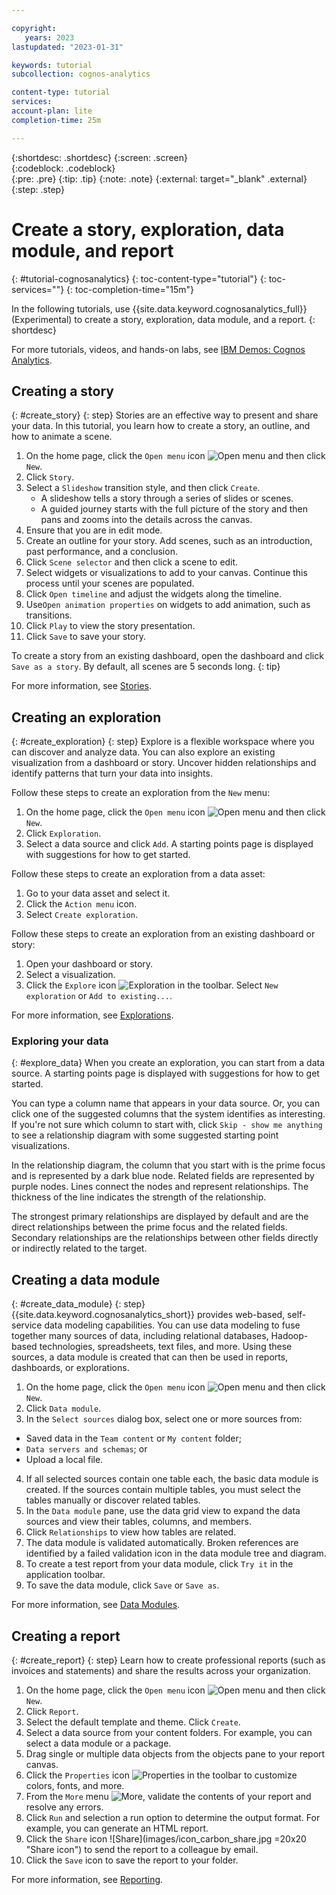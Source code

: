 ```yaml
---

copyright:
   years: 2023
lastupdated: "2023-01-31"

keywords: tutorial
subcollection: cognos-analytics

content-type: tutorial
services: 
account-plan: lite 
completion-time: 25m 

---
```


{:shortdesc: .shortdesc}
{:screen: .screen}  
{:codeblock: .codeblock}  
{:pre: .pre}
{:tip: .tip}
{:note: .note}
{:external: target="_blank" .external}
{:step: .step}
<!-- {:step: data-tutorial-type='step'} -->

# Create a story, exploration, data module, and report
{: #tutorial-cognosanalytics}
{: toc-content-type="tutorial"} 
{: toc-services=""} 
{: toc-completion-time="15m"} 

In the following tutorials, use {{site.data.keyword.cognosanalytics_full}} (Experimental) to create a story, exploration, data module, and a report.
{: shortdesc}

For more tutorials, videos, and hands-on labs, see [IBM Demos: Cognos Analytics](https://www.ibm.com/demos/collection/IBM-Cognos-Analytics/).

<!-- It's recommended to include an architectural diagram that shows how the services that are used in this tutorial interact. SVG is the recommended format. If you include a diagram, include a brief text-based description of the workflow shown in the diagram, using active voice to describe the workflow. This makes the content more searchable and improves accessibility. 
hello
![Architectural diagram](images/image.svg)
{: figure caption="Figure 1. A diagram that shows the architecture for my tutorial."}

The pipeline that you create has the following architecture:
1. Workflow step 1
1. Workflow step 2
1. Workflow step 3
1. Workflow step 4
-->

## Creating a story
{: #create_story}
{: step}
Stories are an effective way to present and share your data. In this tutorial, you learn how to create a story, an outline, and how to animate a scene.

1. On the home page, click the `Open menu` icon ![Open menu](images/icon_open_menu.jpg "Open menu icon") and then click `New`.
2. Click `Story`.
3. Select a `Slideshow` transition style, and then click `Create`.
   - A slideshow tells a story through a series of slides or scenes. 
   - A guided journey starts with the full picture of the story and then pans and zooms into the details across the canvas. 
4. Ensure that you are in edit mode. 
5. Create an outline for your story. Add scenes, such as an introduction, past performance, and a conclusion.
6. Click `Scene selector` and then click a scene to edit.
7. Select widgets or visualizations to add to your canvas. Continue this process until your scenes are populated.
8. Click `Open timeline` and adjust the widgets along the timeline. 
9. Use`Open animation properties` on widgets to add animation, such as transitions.
10. Click `Play` to view the story presentation.
11. Click `Save` to save your story.

To create a story from an existing dashboard, open the dashboard and click `Save as a story`. By default, all scenes are 5 seconds long.
{: tip}

For more information, see [Stories](https://www.ibm.com/support/knowledgecenter/en/SSEP7J_11.1.0/com.ibm.swg.ba.cognos.ug_ca_dshb.doc/ca_stories_intro.html).


## Creating an exploration
{: #create_exploration}
{: step}
Explore is a flexible workspace where you can discover and analyze data. You can also explore an existing visualization from a dashboard or story. Uncover hidden relationships and identify patterns that turn your data into insights. 

Follow these steps to create an exploration from the `New` menu:
1. On the home page, click the `Open menu` icon ![Open menu](images/icon_open_menu.jpg "Open menu icon") and then click `New`. 
2. Click `Exploration`.
3. Select a data source and click `Add`. A starting points page is displayed with suggestions for how to get started. 

Follow these steps to create an exploration from a data asset:
1. Go to your data asset and select it.
2. Click the `Action menu` icon.
3. Select `Create exploration`.

Follow these steps to create an exploration from an existing dashboard or story:
1. Open your dashboard or story.
2. Select a visualization.
3. Click the `Explore` icon ![Exploration](images/icon_explore.jpg "Exploration icon") in the toolbar. Select `New exploration` or `Add to existing...`.

For more information, see [Explorations](https://www.ibm.com/support/knowledgecenter/en/SSEP7J_11.1.0/com.ibm.swg.ba.cognos.ca_explorations.doc/ca_explorations_intro.html).


### Exploring your data
{: #explore_data}
When you create an exploration, you can start from a data source. A starting points page is displayed with suggestions for how to get started.

You can type a column name that appears in your data source. Or, you can click one of the suggested columns that the system identifies as interesting. If you're not sure which column to start with, click `Skip - show me anything` to see a relationship diagram with some suggested starting point visualizations. 

In the relationship diagram, the column that you start with is the prime focus and is represented by a dark blue node. Related fields are represented by purple nodes. Lines connect the nodes and represent relationships. The thickness of the line indicates the strength of the relationship. 

The strongest primary relationships are displayed by default and are the direct relationships between the prime focus and the related fields. Secondary relationships are the relationships between other fields directly or indirectly related to the target.


## Creating a data module
{: #create_data_module}
{: step}
{{site.data.keyword.cognosanalytics_short}} provides web-based, self-service data modeling capabilities. You can use data modeling to fuse together many sources of data, including relational databases, Hadoop-based technologies, spreadsheets, text files, and more. Using these sources, a data module is created that can then be used in reports, dashboards, or explorations.

1. On the home page, click the `Open menu` icon ![Open menu](images/icon_open_menu.jpg "Open menu icon") and then click `New`.
2. Click `Data module`.
3. In the `Select sources` dialog box, select one or more sources from:
- Saved data in the `Team content` or `My content` folder;
- `Data servers and schemas`; or
- Upload a local file.
4. If all selected sources contain one table each, the basic data module is created. If the sources contain multiple tables, you must select the tables manually or discover related tables.
5. In the `Data module` pane, use the data grid view to expand the data sources and view their tables, columns, and members.
6. Click `Relationships` to view how tables are related.
7. The data module is validated automatically. Broken references are identified by a failed validation icon in the data module tree and diagram.
8. To create a test report from your data module, click `Try it` in the application toolbar. 
9. To save the data module, click `Save` or `Save as`. 

For more information, see [Data Modules](https://www.ibm.com/support/knowledgecenter/en/SSEP7J_11.1.0/com.ibm.swg.ba.cognos.ca_mdlg.doc/c_ca_data_modeling.html).


## Creating a report
{: #create_report}
{: step}
Learn how to create professional reports (such as invoices and statements) and share the results across your organization.

1. On the home page, click the `Open menu` icon ![Open menu](images/icon_open_menu.jpg "Open menu icon") and then click `New`.
2. Click `Report`.
3. Select the default template and theme. Click `Create`.
4. Select a data source from your content folders. For example, you can select a data module or a package.
5. Drag single or multiple data objects from the objects pane to your report canvas.
6. Click the `Properties` icon ![Properties](images/icon_properties.jpg "Properties icon") in the toolbar to customize colors, fonts, and more.
7. From the `More` menu ![More](images/icon_more.jpg "More icon"), validate the contents of your report and resolve any errors.
8. Click `Run` and selection a run option to determine the output format. For example, you can generate an HTML report.
9. Click the `Share` icon ![Share](images/icon_carbon_share.jpg =20x20 "Share icon") to send the report to a colleague by email.
10. Click the `Save` icon to save the report to your folder.

For more information, see [Reporting](https://www.ibm.com/support/knowledgecenter/en/SSEP7J_11.1.0/com.ibm.swg.ba.cognos.ug_cr_rptstd.doc/c_understand_rs.html).
        
